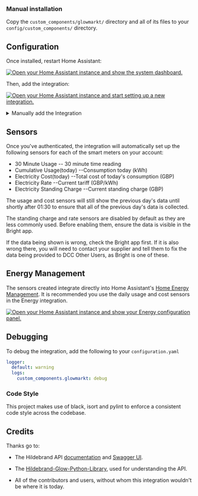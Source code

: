 ### Manual installation

Copy the `custom_components/glowmarkt/` directory and all of its files to your `config/custom_components/` directory.

## Configuration

Once installed, restart Home Assistant:

[![Open your Home Assistant instance and show the system dashboard.](https://my.home-assistant.io/badges/system_dashboard.svg)](https://my.home-assistant.io/redirect/system_dashboard/)

Then, add the integration:

[![Open your Home Assistant instance and start setting up a new integration.](https://my.home-assistant.io/badges/config_flow_start.svg)](https://my.home-assistant.io/redirect/config_flow_start/?domain=glowmarkt)


<details>
  <summary>Manually add the Integration</summary>
  Visit the <i>Integrations</i> section in Home Assistant and click the <i>Add</i> button in the bottom right corner. Search for <code>Hildebrand Glow (DCC)</code> and input your credentials. <b>You may need to clear your browser cache before the integration appears in the list.</b>
</details>

## Sensors

Once you've authenticated, the integration will automatically set up the following sensors for each of the smart meters on your account:

- 30 Minute Usage   -- 30 minute time reading
- Cumulative Usage(today)  --Consumption today (kWh)
- Electricity Cost(today)  --Total cost of today's consumption (GBP)
- Electricity Rate   --Current tariff (GBP/kWh)
- Electricity Standing Charge  --Current standing charge (GBP)

The usage and cost sensors will still show the previous day's data until shortly after 01:30 to ensure that all of the previous day's data is collected.

The standing charge and rate sensors are disabled by default as they are less commonly used. Before enabling them, ensure the data is visible in the Bright app.

If the data being shown is wrong, check the Bright app first. If it is also wrong there, you will need to contact your supplier and tell them to fix the data being provided to DCC Other Users, as Bright is one of these.

## Energy Management

The sensors created integrate directly into Home Assistant's [Home Energy Management](https://www.home-assistant.io/docs/energy/).
It is recommended you use the daily usage and cost sensors in the Energy integration.

[![Open your Home Assistant instance and show your Energy configuration panel.](https://my.home-assistant.io/badges/config_energy.svg)](https://my.home-assistant.io/redirect/config_energy/)

## Debugging

To debug the integration, add the following to your `configuration.yaml`

```yaml
logger:
  default: warning
  logs:
    custom_components.glowmarkt: debug
```


### Code Style

This project makes use of black, isort and pylint to enforce a consistent code style across the codebase.

## Credits

Thanks go to:

- The Hildebrand API [documentation](https://docs.glowmarkt.com/GlowmarktAPIDataRetrievalDocumentationIndividualUserForBright.pdf) and [Swagger UI](https://api.glowmarkt.com/api-docs/v0-1/resourcesys/).

- The [Hildebrand-Glow-Python-Library](https://github.com/ghostseven/Hildebrand-Glow-Python-Library), used for understanding the API.

- All of the contributors and users, without whom this integration wouldn't be where it is today.
